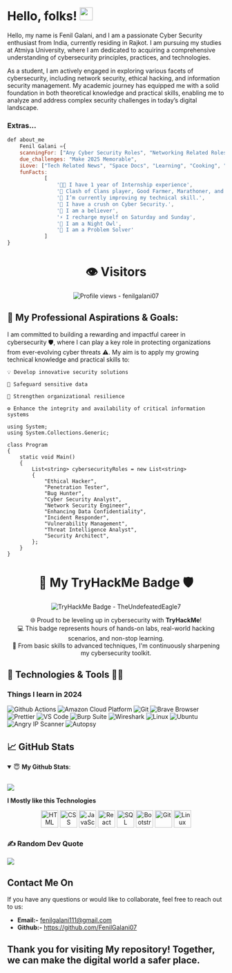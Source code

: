 # Hello, folks! <img src="https://raw.githubusercontent.com/MartinHeinz/MartinHeinz/master/wave.gif" width="30px">

Hello, my name is Fenil Galani, and I am a passionate Cyber Security enthusiast from India, currently residing in Rajkot. I am pursuing my studies at Atmiya University, where I am dedicated to acquiring a comprehensive understanding of cybersecurity principles, practices, and technologies.

As a student, I am actively engaged in exploring various facets of cybersecurity, including network security, ethical hacking, and information security management. My academic journey has equipped me with a solid foundation in both theoretical knowledge and practical skills, enabling me to analyze and address complex security challenges in today’s digital landscape.

### Extras...

```javascript
def about_me
    Fenil Galani ={
    scanningFor: ["Any Cyber Security Roles", "Networking Related Roles"],
    due_challenges: "Make 2025 Memorable",
    iLove: ["Tech Related News", "Space Docs", "Learning", "Cooking", "Cycling", "Hackathons", "Movies"],
    funFacts:
            [
                '👨‍💻 I have 1 year of Internship experience',
                '👯 Clash of Clans player, Good Farmer, Marathoner, and an adventurer',
                '🔭 I’m currently improving my technical skill.',
                '🌱 I have a crush on Cyber Security.',
                '🤝 I am a believer',
                '⚡ I recharge myself on Saturday and Sunday',
                '🌙 I am a Night Owl',
                '🧩 I am a Problem Solver'
            ]
} 
```


<h1 align="center">👁️ Visitors</h1>

<p align="center">
  <img src="https://komarev.com/ghpvc/?username=fenilgalani07" alt="Profile views - fenilgalani07" />
</p>



## 🎯 My Professional Aspirations & Goals:

I am committed to building a rewarding and impactful career in cybersecurity 🛡️, where I can play a key role in protecting organizations from ever-evolving cyber threats ⚠️. My aim is to apply my growing technical knowledge and practical skills to:

    💡 Develop innovative security solutions

    🔐 Safeguard sensitive data

    🧠 Strengthen organizational resilience

    ⚙️ Enhance the integrity and availability of critical information systems

```Csharp
using System;
using System.Collections.Generic;

class Program
{
    static void Main()
    {
        List<string> cybersecurityRoles = new List<string>
        {
            "Ethical Hacker",
            "Penetration Tester",
            "Bug Hunter",
            "Cyber Security Analyst",
            "Network Security Engineer",
            "Enhancing Data Confidentiality",      
            "Incident Responder",
            "Vulnerability Management",
            "Threat Intelligence Analyst",
            "Security Architect",
        };
    }
}
```

<h1 align="center">🚀 My TryHackMe Badge 🛡️</h1>

<p align="center">
  <img src="https://tryhackme-badges.s3.amazonaws.com/TheUndefeatedEagle7.png" alt="TryHackMe Badge - TheUndefeatedEagle7" />
</p>

<p align="center">
  🌐 Proud to be leveling up in cybersecurity with <strong>TryHackMe</strong>! <br>
  💻 This badge represents hours of hands-on labs, real-world hacking scenarios, and non-stop learning. <br>
  🧠 From basic skills to advanced techniques, I'm continuously sharpening my cybersecurity toolkit.
</p>


## 🔧 Technologies & Tools 🧑‍💻

<h3>Things I learn in 2024</h3>
<p>
    <img alt="Github Actions" src="https://img.shields.io/badge/-Github_Actions-2088FF?style=flat-square&logo=github-actions&logoColor=white" />
    <img alt="Amazon Cloud Platform" src="https://img.shields.io/badge/-Amazon_Cloud_Platform-1a73e8?style=flat-square&logo=google-cloud&logoColor=white" />
    <img alt="Git" src="https://img.shields.io/badge/-Git-F05032?style=flat-square&logo=git&logoColor=white" />
    <img alt="Brave Browser" src="https://img.shields.io/badge/-Brave_Browser-FB542B?style=flat-square&logo=brave&logoColor=white" />
    <img alt="Prettier" src="https://img.shields.io/badge/-Prettier-F7B93E?style=flat-square&logo=prettier&logoColor=white" />
    <img alt="VS Code" src="https://img.shields.io/badge/-VS_Code-F7B93E?style=flat-square&logo=visual-studio-code&logoColor=white" />
    <img alt="Burp Suite" src="https://img.shields.io/badge/-Burp_Suite-FF4B00?style=flat-square&logo=appveyor&logoColor=white" />
    <img alt="Wireshark" src="https://img.shields.io/badge/-Wireshark-3C3F4D?style=flat-square&logo=wireshark&logoColor=white" />
    <img alt="Linux" src="https://img.shields.io/badge/-Linux-FCC624?style=flat-square&logo=linux&logoColor=black" />
    <img alt="Ubuntu" src="https://img.shields.io/badge/-Ubuntu-E95420?style=flat-square&logo=ubuntu&logoColor=white" />
    <img alt="Angry IP Scanner" src="https://img.shields.io/badge/-Angry_IP_Scanner-FF4B00?style=flat-square&logo=appveyor&logoColor=white" />
    <img alt="Autopsy" src="https://img.shields.io/badge/-Autopsy-FF4B00?style=flat-square&logo=appveyor&logoColor=white" />
</p>

## &#x1f4c8; GitHub Stats

<details open>
 <summary> 😇 <b>My Github Stats</b>: </summary>

<br>

<p align = "left">
  <img src = "https://github-readme-stats.vercel.app/api?username=fenilgalani07&show_icons=true&theme=tokyonight&line_height=27">
 
</p>

</details>


**I Mostly like this Technologies**

<p align="center">
  <span align="center" class="d-flex">
    <img title="HTML" alt="HTML" height=40 src="https://www.w3.org/html/logo/downloads/HTML5_Badge_256.png">
    <img title="CSS" alt="CSS" height=40 src="https://www.kindpng.com/picc/m/464-4640184_css3-png-download-css-icon-transparent-png.png">
    <img title="JavaScript" alt="JavaScript" height=40 src="https://upload.wikimedia.org/wikipedia/commons/thumb/9/99/Unofficial_JavaScript_logo_2.svg/600px-Unofficial_JavaScript_logo_2.svg.png">
    <img title="React" alt="React" height=40 src="https://cdn.worldvectorlogo.com/logos/react-1.svg">
    <img title="SQL" alt="SQL" height=40 src="https://e7.pngegg.com/pngimages/614/744/png-clipart-mysql-database-mariadb-dolphin-marine-mammal-animals.png">
    <img title="Bootstrap" alt="Bootstrap" height=40 src="https://upload.wikimedia.org/wikipedia/commons/thumb/b/b2/Bootstrap_logo.svg/480px-Bootstrap_logo.svg.png">
    <img title="Git" alt="Git" height=40 src="https://git-scm.com/images/logos/downloads/Git-Icon-1788C.png">
    <img title="Linux" alt="Linux" height=40 src="https://upload.wikimedia.org/wikipedia/commons/thumb/3/35/Tux.svg/1200px-Tux.svg.png">
    
  </span>
</p>


### ✍️ Random Dev Quote
![](https://quotes-github-readme.vercel.app/api?type=horizontal&theme=radical)


## Contact Me On

If you have any questions or would like to collaborate, feel free to reach out to us:

- **Email:-** fenilgalani111@gmail.com
- **Github:-** https://github.com/FenilGalani07

## Thank you for visiting My repository! Together, we can make the digital world a safer place.


